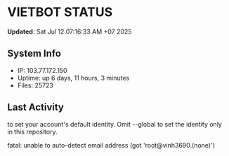 # VIETBOT STATUS
**Updated**: Sat Jul 12 07:16:33 AM +07 2025

## System Info
- IP: 103.77.172.150
- Uptime: up 6 days, 11 hours, 3 minutes
- Files: 25723

## Last Activity

to set your account's default identity.
Omit --global to set the identity only in this repository.

fatal: unable to auto-detect email address (got 'root@vinh3690.(none)')
